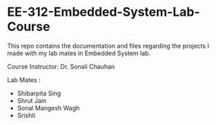 # EE-312-Embedded-System-Lab-Course
This repo contains the documentation and files regarding the projects I made with my lab mates in Embedded System lab.

Course Instructor: Dr. Sonali Chauhan

Lab Mates :
- Shibarpita Sing
- Shrut Jain
- Sonal Mangesh Wagh
- Srishti
